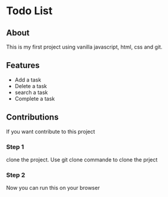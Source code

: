 # Todo List

## About

This is my first project using vanilla javascript, html, css and git.

## Features

- Add a task
- Delete a task
- search a task
- Complete a task

## Contributions

If you want contribute to this project

### Step 1

clone the project. Use git clone commande to clone the prject

### Step 2

Now you can run this on your browser